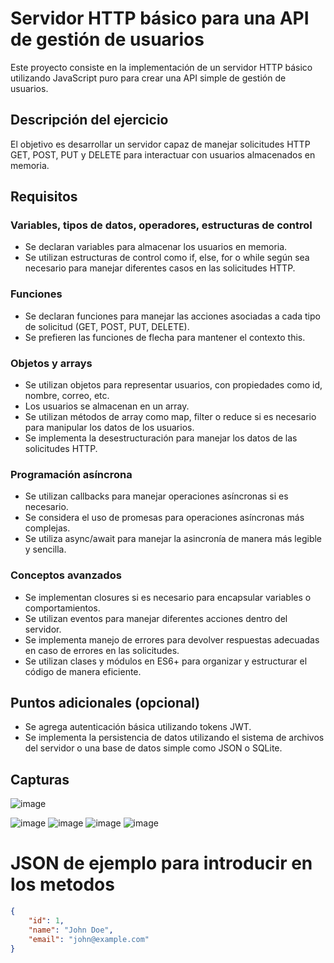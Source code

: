 # Servidor HTTP básico para una API de gestión de usuarios

Este proyecto consiste en la implementación de un servidor HTTP básico utilizando JavaScript puro para crear una API simple de gestión de usuarios.

## Descripción del ejercicio

El objetivo es desarrollar un servidor capaz de manejar solicitudes HTTP GET, POST, PUT y DELETE para interactuar con usuarios almacenados en memoria.

## Requisitos

### Variables, tipos de datos, operadores, estructuras de control

- Se declaran variables para almacenar los usuarios en memoria.
- Se utilizan estructuras de control como if, else, for o while según sea necesario para manejar diferentes casos en las solicitudes HTTP.

### Funciones

- Se declaran funciones para manejar las acciones asociadas a cada tipo de solicitud (GET, POST, PUT, DELETE).
- Se prefieren las funciones de flecha para mantener el contexto this.

### Objetos y arrays

- Se utilizan objetos para representar usuarios, con propiedades como id, nombre, correo, etc.
- Los usuarios se almacenan en un array.
- Se utilizan métodos de array como map, filter o reduce si es necesario para manipular los datos de los usuarios.
- Se implementa la desestructuración para manejar los datos de las solicitudes HTTP.

### Programación asíncrona

- Se utilizan callbacks para manejar operaciones asíncronas si es necesario.
- Se considera el uso de promesas para operaciones asíncronas más complejas.
- Se utiliza async/await para manejar la asincronía de manera más legible y sencilla.

### Conceptos avanzados

- Se implementan closures si es necesario para encapsular variables o comportamientos.
- Se utilizan eventos para manejar diferentes acciones dentro del servidor.
- Se implementa manejo de errores para devolver respuestas adecuadas en caso de errores en las solicitudes.
- Se utilizan clases y módulos en ES6+ para organizar y estructurar el código de manera eficiente.

## Puntos adicionales (opcional)

- Se agrega autenticación básica utilizando tokens JWT.
- Se implementa la persistencia de datos utilizando el sistema de archivos del servidor o una base de datos simple como JSON o SQLite.


## Capturas
![image](https://github.com/nanocodesecurityEc/BackEnd/assets/168138135/7405e896-18a7-4352-b7da-bc5134c099ba)

![image](https://github.com/nanocodesecurityEc/BackEnd/assets/168138135/1161a126-d4c6-4236-bf31-f04aef8488fb)
![image](https://github.com/nanocodesecurityEc/BackEnd/assets/168138135/33a04424-bb0c-41c1-a72b-ee332ddde978)
![image](https://github.com/nanocodesecurityEc/BackEnd/assets/168138135/053ff30f-545b-4b6c-a57d-5ceccbe9aae0)
![image](https://github.com/nanocodesecurityEc/BackEnd/assets/168138135/9e0f8c31-6f9a-4249-a873-bdb9d4ec21f3)

# JSON de ejemplo para introducir en los metodos

```json
{
    "id": 1,
    "name": "John Doe",
    "email": "john@example.com"
}




